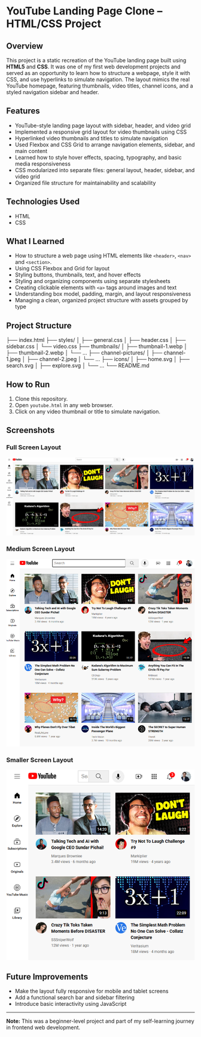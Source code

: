 # YouTube Landing Page Clone – HTML/CSS Project

## Overview

This project is a static recreation of the YouTube landing page built using **HTML5** and **CSS**. It was one of my first web development projects and served as an opportunity to learn how to structure a webpage, style it with CSS, and use hyperlinks to simulate navigation. The layout mimics the real YouTube homepage, featuring thumbnails, video titles, channel icons, and a styled navigation sidebar and header.

## Features

- YouTube-style landing page layout with sidebar, header, and video grid
- Implemented a responsive grid layout for video thumbnails using CSS
- Hyperlinked video thumbnails and titles to simulate navigation
- Used Flexbox and CSS Grid to arrange navigation elements, sidebar, and main content
- Learned how to style hover effects, spacing, typography, and basic media responsiveness
- CSS modularized into separate files: general layout, header, sidebar, and video grid
- Organized file structure for maintainability and scalability

## Technologies Used

- HTML
- CSS

## What I Learned

- How to structure a web page using HTML elements like `<header>`, `<nav>` and `<section>`.
- Using CSS Flexbox and Grid for layout
- Styling buttons, thumbnails, text, and hover effects
- Styling and organizing components using separate stylesheets
- Creating clickable elements with `<a>` tags around images and text
- Understanding box model, padding, margin, and layout responsiveness
- Managing a clean, organized project structure with assets grouped by type

## Project Structure

├── index.html
├── styles/
│ ├── general.css
│ ├── header.css
│ ├── sidebar.css
│ └── video.css
├── thumbnails/
│ ├── thumbnail-1.webp
│ ├── thumbnail-2.webp
│ └── ...
├── channel-pictures/
│ ├── channel-1.jpeg
│ ├── channel-2.jpeg
│ └── ...
├── icons/
│ ├── home.svg
│ ├── search.svg
│ ├── explore.svg
│ └── ...
└── README.md

## How to Run

1. Clone this repository.
2. Open `youtube.html` in any web browser.
3. Click on any video thumbnail or title to simulate navigation.

## Screenshots

### Full Screen Layout

![Full Screen](\README-Screenshots\image-1.png)

### Medium Screen Layout

![Medium Screen](\README-Screenshots\image-2.png)

### Smaller Screen Layout

![Smaller Screen](\README-Screenshots\image-3.png)

## Future Improvements

- Make the layout fully responsive for mobile and tablet screens
- Add a functional search bar and sidebar filtering
- Introduce basic interactivity using JavaScript

---

**Note:** This was a beginner-level project and part of my self-learning journey in frontend web development.
